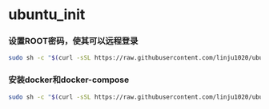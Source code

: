 # ubuntu_init

### 设置ROOT密码，使其可以远程登录
```bash
sudo sh -c "$(curl -sSL https://raw.githubusercontent.com/linju1020/ubuntu_init/master/init.sh)" password
```

### 安装docker和docker-compose
```bash
sudo sh -c "$(curl -sSL https://raw.githubusercontent.com/linju1020/ubuntu_init/master/install_docker.sh)"
```
